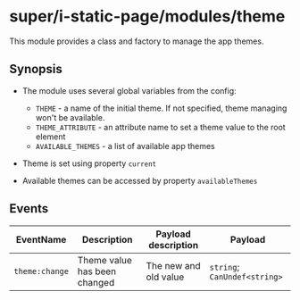 # super/i-static-page/modules/theme

This module provides a class and factory to manage the app themes.

## Synopsis

* The module uses several global variables from the config:
  * `THEME` - a name of the initial theme. If not specified, theme managing won't be available.
  * `THEME_ATTRIBUTE` - an attribute name to set a theme value to the root element
  * `AVAILABLE_THEMES` - a list of available app themes

* Theme is set using property `current`

* Available themes can be accessed by property `availableThemes`

## Events

| EventName      | Description            | Payload description | Payload                      |
| -------------- | ---------------------- | ------------------- | ---------------------------- |
| `theme:change` | Theme value has been changed    | The new and old value   | `string`; `CanUndef<string>` |
